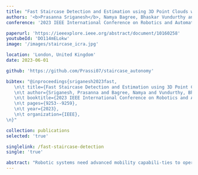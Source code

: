 ```yaml
---
title: "Fast Staircase Detection and Estimation using 3D Point Clouds with Multi-detection Merging for Heterogeneous Robots"
authors: '<b>Prasanna Sriganesh</b>, Namya Bagree, Bhaskar Vundurthy and Matthew Travers'
conference: '2023 IEEE International Conference on Robotics and Automation (ICRA)'

paperurl: 'https://ieeexplore.ieee.org/abstract/document/10160258'
youtubeId: 'DO114mELokw'
image: '/images/staircase_icra.jpg'

location: 'London, United Kingdom'
date: 2023-06-01

github: 'https://github.com/Prassi07/staircase_autonomy'

bibtex: "@inproceedings{sriganesh2023fast,
   \n\t title={Fast Staircase Detection and Estimation using 3D Point Clouds with Multi-detection Merging for Heterogeneous Robots},
   \n\t author={Sriganesh, Prasanna and Bagree, Namya and Vundurthy, Bhaskar and Travers, Matthew},
   \n\t booktitle={2023 IEEE International Conference on Robotics and Automation (ICRA)},
   \n\t pages={9253--9259},
   \n\t year={2023},
   \n\t organization={IEEE},
\n}"

collection: publications
selected: 'true'

singlelink: /fast-staircase-detection
single: 'true'

abstract: "Robotic systems need advanced mobility capabili-ties to operate in complex, three-dimensional environments designed for human use, e.g., multi-level buildings. Incorporating some level of autonomy enables robots to operate robustly, reliably, and efficiently in such complex environments, e.g., automatically \"returning home\" if communication between an operator and robot is lost during deployment. This work presents a novel method that enables mobile robots to robustly operate in multi-level environments by making it possible to autonomously locate and climb a range of different staircases. We present results wherein a wheeled robot works together with a quadrupedal system to quickly detect different staircases and reliably climb them. The performance of this novel staircase detection algorithm that is able to run on the heterogeneous platforms is compared to the current state-of-the-art detection algorithm. We show that our approach significantly increases the accuracy and speed at which detections occur."
---
```





